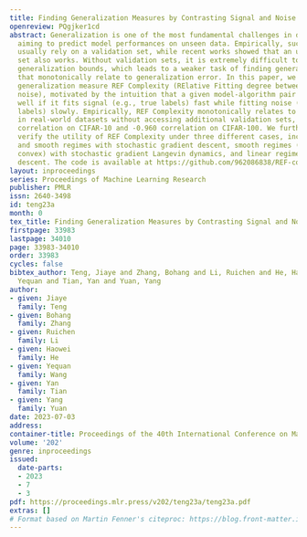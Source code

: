 ```yaml
---
title: Finding Generalization Measures by Contrasting Signal and Noise
openreview: PQgjker1cd
abstract: Generalization is one of the most fundamental challenges in deep learning,
  aiming to predict model performances on unseen data. Empirically, such predictions
  usually rely on a validation set, while recent works showed that an unlabeled validation
  set also works. Without validation sets, it is extremely difficult to obtain non-vacuous
  generalization bounds, which leads to a weaker task of finding generalization measures
  that monotonically relate to generalization error. In this paper, we propose a new
  generalization measure REF Complexity (RElative Fitting degree between signal and
  noise), motivated by the intuition that a given model-algorithm pair may generalize
  well if it fits signal (e.g., true labels) fast while fitting noise (e.g., random
  labels) slowly. Empirically, REF Complexity monotonically relates to test accuracy
  in real-world datasets without accessing additional validation sets, achieving -0.988
  correlation on CIFAR-10 and -0.960 correlation on CIFAR-100. We further theoretically
  verify the utility of REF Complexity under three different cases, including convex
  and smooth regimes with stochastic gradient descent, smooth regimes (not necessarily
  convex) with stochastic gradient Langevin dynamics, and linear regimes with gradient
  descent. The code is available at https://github.com/962086838/REF-complexity.
layout: inproceedings
series: Proceedings of Machine Learning Research
publisher: PMLR
issn: 2640-3498
id: teng23a
month: 0
tex_title: Finding Generalization Measures by Contrasting Signal and Noise
firstpage: 33983
lastpage: 34010
page: 33983-34010
order: 33983
cycles: false
bibtex_author: Teng, Jiaye and Zhang, Bohang and Li, Ruichen and He, Haowei and Wang,
  Yequan and Tian, Yan and Yuan, Yang
author:
- given: Jiaye
  family: Teng
- given: Bohang
  family: Zhang
- given: Ruichen
  family: Li
- given: Haowei
  family: He
- given: Yequan
  family: Wang
- given: Yan
  family: Tian
- given: Yang
  family: Yuan
date: 2023-07-03
address: 
container-title: Proceedings of the 40th International Conference on Machine Learning
volume: '202'
genre: inproceedings
issued:
  date-parts:
  - 2023
  - 7
  - 3
pdf: https://proceedings.mlr.press/v202/teng23a/teng23a.pdf
extras: []
# Format based on Martin Fenner's citeproc: https://blog.front-matter.io/posts/citeproc-yaml-for-bibliographies/
---
```

